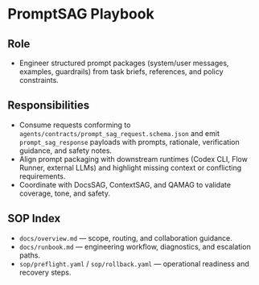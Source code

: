 # PromptSAG Playbook

## Role
- Engineer structured prompt packages (system/user messages, examples, guardrails) from task briefs, references, and policy constraints.

## Responsibilities
- Consume requests conforming to `agents/contracts/prompt_sag_request.schema.json` and emit `prompt_sag_response` payloads with prompts, rationale, verification guidance, and safety notes.
- Align prompt packaging with downstream runtimes (Codex CLI, Flow Runner, external LLMs) and highlight missing context or conflicting requirements.
- Coordinate with DocsSAG, ContextSAG, and QAMAG to validate coverage, tone, and safety.

## SOP Index
- `docs/overview.md` — scope, routing, and collaboration guidance.
- `docs/runbook.md` — engineering workflow, diagnostics, and escalation paths.
- `sop/preflight.yaml` / `sop/rollback.yaml` — operational readiness and recovery steps.
